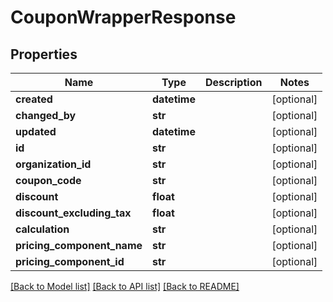 # CouponWrapperResponse

## Properties
Name | Type | Description | Notes
------------ | ------------- | ------------- | -------------
**created** | **datetime** |  | [optional] 
**changed_by** | **str** |  | [optional] 
**updated** | **datetime** |  | [optional] 
**id** | **str** |  | [optional] 
**organization_id** | **str** |  | [optional] 
**coupon_code** | **str** |  | [optional] 
**discount** | **float** |  | [optional] 
**discount_excluding_tax** | **float** |  | [optional] 
**calculation** | **str** |  | [optional] 
**pricing_component_name** | **str** |  | [optional] 
**pricing_component_id** | **str** |  | [optional] 

[[Back to Model list]](../README.md#documentation-for-models) [[Back to API list]](../README.md#documentation-for-api-endpoints) [[Back to README]](../README.md)

